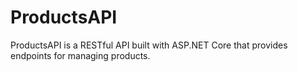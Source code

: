 # ProductsAPI

ProductsAPI is a RESTful API built with ASP.NET Core that provides endpoints for managing products.
